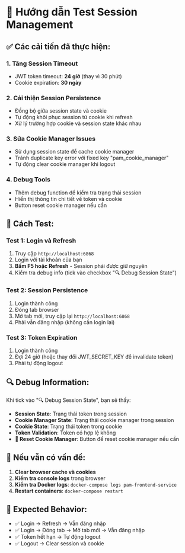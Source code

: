 # 🧪 Hướng dẫn Test Session Management

## ✅ Các cải tiến đã thực hiện:

### 1. **Tăng Session Timeout**
- JWT token timeout: **24 giờ** (thay vì 30 phút)
- Cookie expiration: **30 ngày**

### 2. **Cải thiện Session Persistence**
- Đồng bộ giữa session state và cookie
- Tự động khôi phục session từ cookie khi refresh
- Xử lý trường hợp cookie và session state khác nhau

### 3. **Sửa Cookie Manager Issues**
- Sử dụng session state để cache cookie manager
- Tránh duplicate key error với fixed key "pam_cookie_manager"
- Tự động clear cookie manager khi logout

### 4. **Debug Tools**
- Thêm debug function để kiểm tra trạng thái session
- Hiển thị thông tin chi tiết về token và cookie
- Button reset cookie manager nếu cần

## 🧪 Cách Test:

### Test 1: Login và Refresh
1. Truy cập `http://localhost:6868`
2. Login với tài khoản của bạn
3. **Bấm F5 hoặc Refresh** - Session phải được giữ nguyên
4. Kiểm tra debug info (tick vào checkbox "🔍 Debug Session State")

### Test 2: Session Persistence
1. Login thành công
2. Đóng tab browser
3. Mở tab mới, truy cập lại `http://localhost:6868`
4. Phải vẫn đăng nhập (không cần login lại)

### Test 3: Token Expiration
1. Login thành công
2. Đợi 24 giờ (hoặc thay đổi JWT_SECRET_KEY để invalidate token)
3. Phải tự động logout

## 🔍 Debug Information:

Khi tick vào "🔍 Debug Session State", bạn sẽ thấy:
- **Session State**: Trạng thái token trong session
- **Cookie Manager State**: Trạng thái cookie manager trong session
- **Cookie State**: Trạng thái token trong cookie
- **Token Validation**: Token có hợp lệ không
- **🔄 Reset Cookie Manager**: Button để reset cookie manager nếu cần

## 🚨 Nếu vẫn có vấn đề:

1. **Clear browser cache và cookies**
2. **Kiểm tra console logs** trong browser
3. **Kiểm tra Docker logs**: `docker-compose logs pam-frontend-service`
4. **Restart containers**: `docker-compose restart`

## 📝 Expected Behavior:

- ✅ Login → Refresh → Vẫn đăng nhập
- ✅ Login → Đóng tab → Mở tab mới → Vẫn đăng nhập  
- ✅ Token hết hạn → Tự động logout
- ✅ Logout → Clear session và cookie
